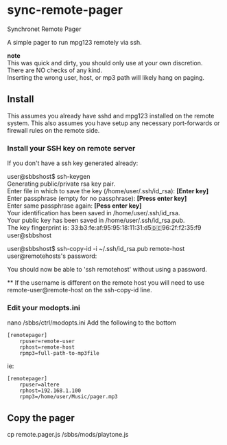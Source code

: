 # sync-remote-pager

Synchronet Remote Pager

A simple pager to run mpg123 remotely via ssh.

**note**\
This was quick and dirty, you should only use at your own discretion.\
There are NO checks of any kind.\
Inserting the wrong user, host, or mp3 path will likely hang on paging.

## Install

This assumes you already have sshd and mpg123 installed on the remote system.
This also assumes you have setup any necessary port-forwards or firewall rules on the remote side.

### Install your SSH key on remote server

If you don't have a ssh key generated already:

user@sbbshost$ ssh-keygen\
Generating public/private rsa key pair.\
Enter file in which to save the key (/home/user/.ssh/id_rsa): **[Enter key]**\
Enter passphrase (empty for no passphrase): **[Press enter key]**\
Enter same passphrase again: **[Pess enter key]**\
Your identification has been saved in /home/user/.ssh/id_rsa.\
Your public key has been saved in /home/user/.ssh/id_rsa.pub.\
The key fingerprint is: 33:b3:fe:af:95:95:18:11:31:d5:de:96:2f:f2:35:f9 user@sbbshost

user@sbbshost$ ssh-copy-id -i ~/.ssh/id_rsa.pub remote-host\
user@remotehosts's password:

You should now be able to 'ssh remotehost' without using a password.

** If the username is different on the remote host you will need to use remote-user@remote-host on the ssh-copy-id line.

### Edit your modopts.ini

nano /sbbs/ctrl/modopts.ini
Add the following to the bottom
```
[remotepager]
    rpuser=remote-user
    rphost=remote-host
    rpmp3=full-path-to-mp3file
```
ie:
```
[remotepager]
    rpuser=altere
    rphost=192.168.1.100
    rpmp3=/home/user/Music/pager.mp3
```
## Copy the pager

cp remote.pager.js /sbbs/mods/playtone.js
